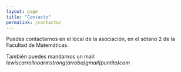```yaml
---
layout: page
title: "Contacto"
permalink: /contacto/
---
```


Puedes contactarnos en el local de la asociación, en el sótano 2 de la Facultad de Matemáticas.

También puedes mandarnos un mail: *lewiscarrollnoarmstrong(arroba)gmail(puntito)com*
